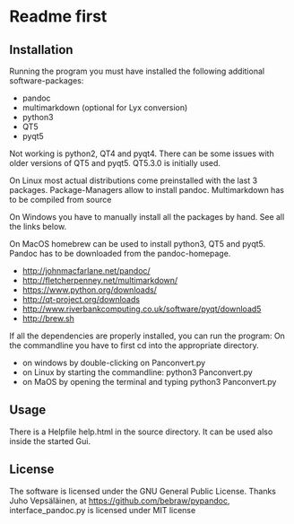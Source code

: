 # Readme first

## Installation

Running the program you must have installed the following additional software-packages:

- pandoc
- multimarkdown (optional for Lyx conversion)
- python3
- QT5
- pyqt5

Not working is python2, QT4 and pyqt4. There can be some issues with older versions of QT5 and pyqt5. QT5.3.0 is
initially used.


On Linux most actual distributions come preinstalled with the last 3 packages. Package-Managers allow to install pandoc.
Multimarkdown has to be compiled from source

On Windows you have to manually install all the packages by hand. See all the links below.

On MacOS homebrew can be used to install python3, QT5 and pyqt5. Pandoc has to be downloaded from the pandoc-homepage.


- http://johnmacfarlane.net/pandoc/
- http://fletcherpenney.net/multimarkdown/
- https://www.python.org/downloads/
- http://qt-project.org/downloads
- http://www.riverbankcomputing.co.uk/software/pyqt/download5
- http://brew.sh

If all the dependencies are properly installed, you can run the program:
On the commandline you have to first cd into the appropriate directory.

- on windows by double-clicking on Panconvert.py
- on Linux by starting the commandline: python3 Panconvert.py
- on MaOS by opening the terminal and typing python3 Panconvert.py

## Usage

There is a Helpfile help.html in the source directory. It can be used also inside the started Gui.

## License

The software is licensed under the GNU General Public License.
Thanks Juho Vepsäläinen, at https://github.com/bebraw/pypandoc, interface_pandoc.py is licensed under MIT license


